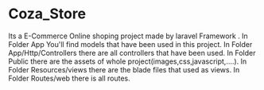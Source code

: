 # Coza_Store
Its a E-Commerce Online shoping project made by laravel Framework .
In Folder App You'll find models that have been used in this project.
In Folder App/Http/Controllers there are all controllers that have been used.
In Folder Public there are the assets of whole project(images,css,javascript,....).
In Folder Resources/views there are the blade files that used as views.
In Folder Routes/web there is all routes.
